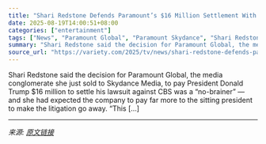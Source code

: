 ```yaml
---
title: "Shari Redstone Defends Paramount’s $16 Million Settlement With Trump as ‘No-Brainer’"
date: 2025-08-19T14:00:51+08:00
categories: ["entertainment"]
tags: ["News", "Paramount Global", "Paramount Skydance", "Shari Redstone", "Skydance Media"]
summary: "Shari Redstone said the decision for Paramount Global, the media conglomerate she just sold to Skydance Media, to pay President Donald Trump $16 million to settle his lawsuit against CBS was a &#8220;"
source_url: "https://variety.com/2025/tv/news/shari-redstone-defends-paramount-trump-lawsuit-settlement-1236492749/"
---
```


Shari Redstone said the decision for Paramount Global, the media conglomerate she just sold to Skydance Media, to pay President Donald Trump $16 million to settle his lawsuit against CBS was a &#8220;no-brainer&#8221; &#8212; and she had expected the company to pay far more to the sitting president to make the litigation go away. “This [&#8230;]

---

*来源: [原文链接](https://variety.com/2025/tv/news/shari-redstone-defends-paramount-trump-lawsuit-settlement-1236492749/)*
